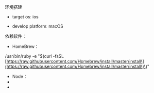 环境搭建

* target os: ios

* develop platform: macOS

依赖软件：

* HomeBrew：

/usr/bin/ruby -e "$\(curl -fsSL [https://raw.githubusercontent.com/Homebrew/install/master/install\](https://raw.githubusercontent.com/Homebrew/install/master/install\)\)"

* Node：
* 
* 


